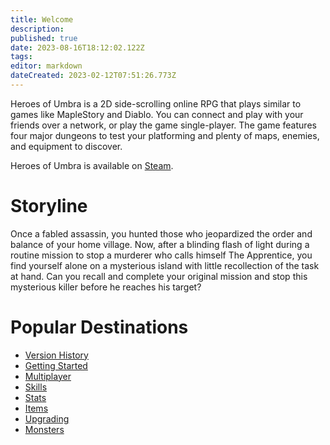 ```yaml
---
title: Welcome
description: 
published: true
date: 2023-08-16T18:12:02.122Z
tags: 
editor: markdown
dateCreated: 2023-02-12T07:51:26.773Z
---
```


Heroes of Umbra is a 2D side-scrolling online RPG that plays similar to games like MapleStory and Diablo. You can connect and play with your friends over a network, or play the game single-player. The game features four major dungeons to test your platforming and plenty of maps, enemies, and equipment to discover.

Heroes of Umbra is available on [Steam](https://store.steampowered.com/app/645380/Heroes_of_Umbra/).
# Storyline 
Once a fabled assassin, you hunted those who jeopardized the order and balance of your home village. Now, after a blinding flash of light during a routine mission to stop a murderer who calls himself The Apprentice, you find yourself alone on a mysterious island with little recollection of the task at hand. Can you recall and complete your original mission and stop this mysterious killer before he reaches his target?

# Popular Destinations
* [Version History](/releases)
* [Getting Started](/getting-started)
* [Multiplayer](/multiplayer)
* [Skills](/skills)
* [Stats](/stats)
* [Items](/items)
* [Upgrading](/upgrading)
* [Monsters](/monsters)